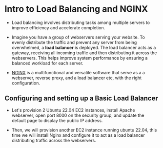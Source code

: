 # Intro to Load Balancing and NGINX
- Load balancing involves distributing tasks among multiple servers to improve efficiency and accelerate completion.

- Imagine you have a group of webservers serving your website. To evenly distribute the traffic and prevent any server from being overwhelmed, a **load balancer** is deployed. The load balancer acts as a gateway, receiving all incoming traffic and then distributing it across the webservers. This helps improve system performance by ensuring a balanced workload for each server.

- [NGINX](nginx.com) is a multifunctional and versatile software that serve as a a webserver, reverse proxy, and a load balancer etc, with the right configuration.


## Configuring and setting up a Basic Load Balancer
- Let's provision 2 Ubuntu 22.04 EC2 instances, install Apache webserver, open port 8000 on the security group, and update the default page to display the public IP address.

- Then, we will provision another EC2 instance running ubuntu 22.04, this time we will install Nginx and configure it to act as a load balancer distributing traffic across the webservers.


